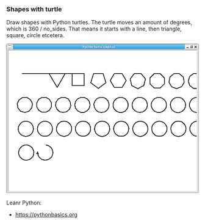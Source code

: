

### Shapes with turtle

Draw shapes with Python turtles.
The turtle moves an amount of degrees, which is 360 / no_sides.
That means it starts with a line, then triangle, square, circle etcetera.

<img src="sides.png">

Leanr Python:
* https://pythonbasics.org
